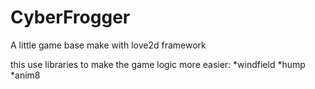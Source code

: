 # CyberFrogger
A little game base make with love2d framework

this use libraries to make the game logic more easier:
*windfield
*hump
*anim8

